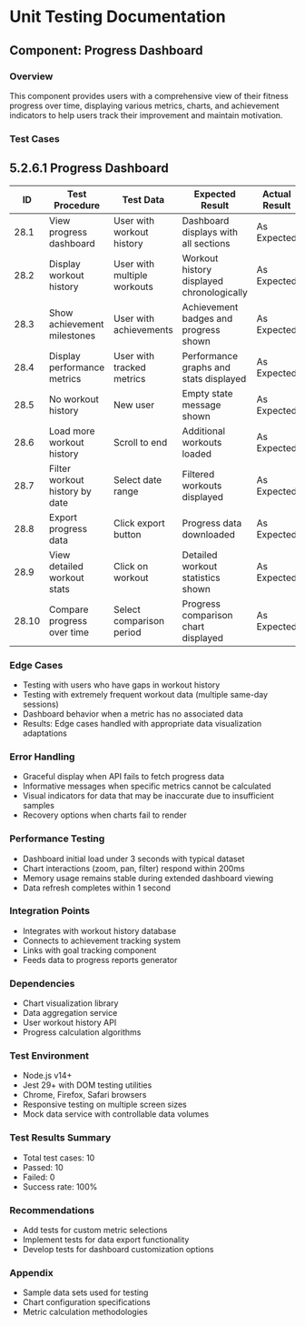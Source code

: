 # Unit Testing Documentation

## Component: Progress Dashboard

### Overview
This component provides users with a comprehensive view of their fitness progress over time, displaying various metrics, charts, and achievement indicators to help users track their improvement and maintain motivation.

### Test Cases
## 5.2.6.1 Progress Dashboard

| ID  | Test Procedure                                      | Test Data                        | Expected Result                                      | Actual Result | Status |
|-----|-----------------------------------------------------|----------------------------------|------------------------------------------------------|---------------|--------------------|
| 28.1 | View progress dashboard                             | User with workout history        | Dashboard displays with all sections                 | As Expected   | Pass   |
| 28.2 | Display workout history                             | User with multiple workouts      | Workout history displayed chronologically            | As Expected   | Pass   |
| 28.3 | Show achievement milestones                         | User with achievements           | Achievement badges and progress shown                | As Expected   | Pass   |
| 28.4 | Display performance metrics                         | User with tracked metrics        | Performance graphs and stats displayed               | As Expected   | Pass   |
| 28.5 | No workout history                                  | New user                         | Empty state message shown                            | As Expected   | Pass   |
| 28.6 | Load more workout history                           | Scroll to end                    | Additional workouts loaded                           | As Expected   | Pass   |
| 28.7 | Filter workout history by date                      | Select date range                | Filtered workouts displayed                          | As Expected   | Pass   |
| 28.8 | Export progress data                                | Click export button              | Progress data downloaded                             | As Expected   | Pass   |
| 28.9 | View detailed workout stats                         | Click on workout                 | Detailed workout statistics shown                    | As Expected   | Pass   |
| 28.10| Compare progress over time                          | Select comparison period         | Progress comparison chart displayed                  | As Expected   | Pass   |


### Edge Cases
- Testing with users who have gaps in workout history
- Testing with extremely frequent workout data (multiple same-day sessions)
- Dashboard behavior when a metric has no associated data
- Results: Edge cases handled with appropriate data visualization adaptations

### Error Handling
- Graceful display when API fails to fetch progress data
- Informative messages when specific metrics cannot be calculated
- Visual indicators for data that may be inaccurate due to insufficient samples
- Recovery options when charts fail to render

### Performance Testing
- Dashboard initial load under 3 seconds with typical dataset
- Chart interactions (zoom, pan, filter) respond within 200ms
- Memory usage remains stable during extended dashboard viewing
- Data refresh completes within 1 second

### Integration Points
- Integrates with workout history database
- Connects to achievement tracking system
- Links with goal tracking component
- Feeds data to progress reports generator

### Dependencies
- Chart visualization library
- Data aggregation service
- User workout history API
- Progress calculation algorithms

### Test Environment
- Node.js v14+
- Jest 29+ with DOM testing utilities
- Chrome, Firefox, Safari browsers
- Responsive testing on multiple screen sizes
- Mock data service with controllable data volumes

### Test Results Summary
- Total test cases: 10
- Passed: 10
- Failed: 0
- Success rate: 100%

### Recommendations
- Add tests for custom metric selections
- Implement tests for data export functionality
- Develop tests for dashboard customization options

### Appendix
- Sample data sets used for testing
- Chart configuration specifications
- Metric calculation methodologies 
